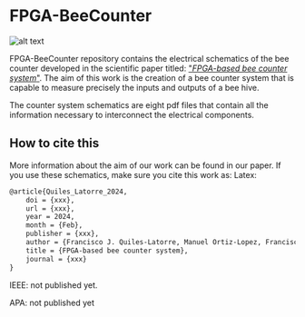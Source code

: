 # FPGA-BeeCounter
![alt text](https://github.com/FJ-Rodriguez-Lozano/FPGA-BeeCounter/blob/main/RepositoryImage.png?raw=true)

FPGA-BeeCounter repository contains the electrical schematics of the bee counter developed in the scientific paper titled: ["*FPGA-based bee counter system*"](link). The aim of this work is the creation of a bee counter system that is capable to measure precisely the inputs and outputs of a bee hive.

The counter system schematics are eight pdf files that contain all the information necessary to interconnect the electrical components.

## How to cite this
More information about the aim of our work can be found in our paper. If you use these schematics, make sure you cite this work as:
Latex:
```latex
@article{Quiles_Latorre_2024,
	doi = {xxx},
	url = {xxx},
	year = 2024,
	month = {Feb},
	publisher = {xxx},
	author = {Francisco J. Quiles-Latorre, Manuel Ortiz-Lopez, Francisco J. Rodriguez-Lozano, M.Brox and Jos{\'{e}} M. Flores},
	title = {FPGA-based bee counter system},
	journal = {xxx}
}
```
IEEE: not published yet.

APA: not published yet
